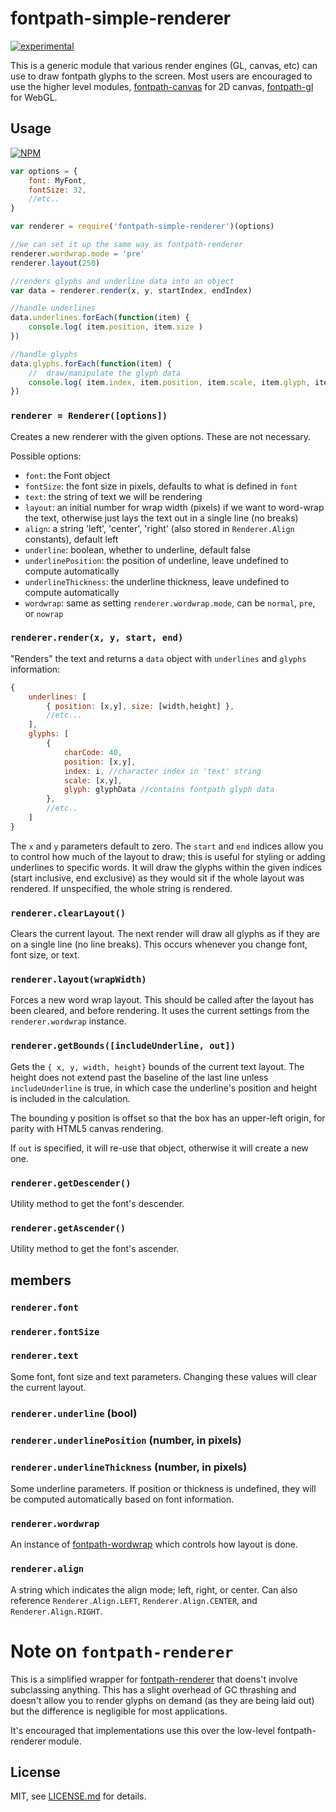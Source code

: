 # fontpath-simple-renderer

[![experimental](http://badges.github.io/stability-badges/dist/experimental.svg)](http://github.com/badges/stability-badges)

This is a generic module that various render engines (GL, canvas, etc) can use to draw fontpath glyphs to the screen. Most users are encouraged to use the higher level modules, [fontpath-canvas](https://github.com/mattdesl/fontpath-canvas) for 2D canvas, [fontpath-gl](https://github.com/mattdesl/fontpath-gl) for WebGL.

## Usage

[![NPM](https://nodei.co/npm/fontpath-simple-renderer.png)](https://nodei.co/npm/fontpath-simple-renderer/)

```js
var options = {
	font: MyFont,
	fontSize: 32,
	//etc..
}

var renderer = require('fontpath-simple-renderer')(options)

//we can set it up the same way as fontpath-renderer
renderer.wordwrap.mode = 'pre'
renderer.layout(250)

//renders glyphs and underline data into an object
var data = renderer.render(x, y, startIndex, endIndex)

//handle underlines
data.underlines.forEach(function(item) {
	console.log( item.position, item.size )
})

//handle glyphs
data.glyphs.forEach(function(item) {
	//	draw/manipulate the glyph data
	console.log( item.index, item.position, item.scale, item.glyph, item.charCode )
})
```

### `renderer = Renderer([options])`

Creates a new renderer with the given options. These are not necessary.

Possible options:
- `font`: the Font object
- `fontSize`: the font size in pixels, defaults to what is defined in `font`
- `text`: the string of text we will be rendering
- `layout`: an initial number for wrap width (pixels) if we want to word-wrap the text, 
otherwise just lays the text out in a single line (no breaks)
- `align`: a string 'left', 'center', 'right' (also stored in `Renderer.Align` constants), default left
- `underline`: boolean, whether to underline, default false
- `underlinePosition`: the position of underline, leave undefined to compute automatically
- `underlineThickness`: the underline thickness, leave undefined to compute automatically
- `wordwrap`: same as setting `renderer.wordwrap.mode`, can be `normal`, `pre`, or `nowrap`

### `renderer.render(x, y, start, end)`

"Renders" the text and returns a `data` object with `underlines` and `glyphs` information:

```js
{
	underlines: [
		{ position: [x,y], size: [width,height] },
		//etc...
	],
	glyphs: [
		{ 
			charCode: 40,
			position: [x,y], 
			index: i, //character index in 'text' string
			scale: [x,y],
			glyph: glyphData //contains fontpath glyph data
		},
		//etc..
	]
}
```

The `x` and `y` parameters default to zero. The `start` and `end` indices allow you to control how much of the layout to draw; this is useful for styling or adding underlines to specific words. It will draw the glyphs within the given indices (start inclusive, end exclusive) as they would sit if the whole layout was rendered. If unspecified, the whole string is rendered.

### `renderer.clearLayout()`

Clears the current layout. The next render will draw all glyphs as if they are on a single line (no line breaks). This occurs whenever you change font, font size, or text.

### `renderer.layout(wrapWidth)`

Forces a new word wrap layout. This should be called after the layout has been cleared, and before rendering. It uses the current settings from the `renderer.wordwrap` instance. 

### `renderer.getBounds([includeUnderline, out])`

Gets the `{ x, y, width, height}` bounds of the current text layout. The height does not extend past the baseline of the last line unless `includeUnderline` is true, in which case the underline's position and height is included in the calculation. 

The bounding y position is offset so that the box has an upper-left origin, for parity with HTML5 canvas rendering.

If `out` is specified, it will re-use that object, otherwise it will create a new one.

### `renderer.getDescender()`

Utility method to get the font's descender.

### `renderer.getAscender()`

Utility method to get the font's ascender.

## members

### `renderer.font`
### `renderer.fontSize`
### `renderer.text`

Some font, font size and text parameters. Changing these values will clear the current layout.

### `renderer.underline` (bool)
### `renderer.underlinePosition` (number, in pixels)
### `renderer.underlineThickness` (number, in pixels)

Some underline parameters. If position or thickness is undefined, they will be computed automatically based on font information.

### `renderer.wordwrap` 

An instance of [fontpath-wordwrap](https://github.com/mattdesl/fontpath-wordwrap) which controls how layout is done.

### `renderer.align`

A string which indicates the align mode; left, right, or center. Can also reference `Renderer.Align.LEFT`, `Renderer.Align.CENTER`, and `Renderer.Align.RIGHT`.

# Note on `fontpath-renderer`

This is a simplified wrapper for [fontpath-renderer](https://github.com/mattdesl/fontpath-renderer/) that doens't involve subclassing anything. This has a slight overhead of GC thrashing and doesn't allow you to render glyphs on demand (as they are being laid out) but the difference is negligible for most applications.

It's encouraged that implementations use this over the low-level fontpath-renderer module. 

## License

MIT, see [LICENSE.md](http://github.com/mattdesl/fontpath-simple-renderer/blob/master/LICENSE.md) for details.
